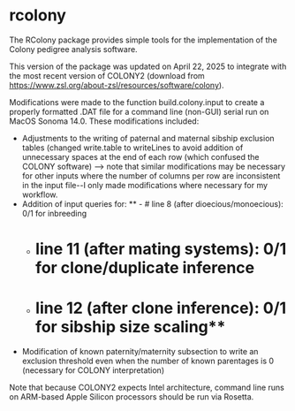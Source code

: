 # rcolony
The RColony package provides simple tools for the implementation of the Colony pedigree analysis software.

This version of the package was updated on April 22, 2025 to integrate with the most recent version of COLONY2 (download from https://www.zsl.org/about-zsl/resources/software/colony).

Modifications were made to the function build.colony.input to create a properly formatted .DAT file for a command line (non-GUI) serial run on MacOS Sonoma 14.0. These modifications included:

- Adjustments to the writing of paternal and maternal sibship exclusion tables (changed write.table to writeLines to avoid addition of unnecessary spaces at the end of each row (which confused the COLONY software) --> note that similar modifications may be necessary for other inputs where the number of columns per row are inconsistent in the input file--I only made modifications where necessary for my workflow.
- Addition of input queries for:
   ** - # line 8 (after dioecious/monoecious): 0/1 for inbreeding
    - # line 11 (after mating systems): 0/1 for clone/duplicate inference
    - # line 12 (after clone inference): 0/1 for sibship size scaling**
- Modification of known paternity/maternity subsection to write an exclusion threshold even when the number of known parentages is 0 (necessary for COLONY interpretation)


Note that because COLONY2 expects Intel architecture, command line runs on ARM-based Apple Silicon processors should be run via Rosetta.

